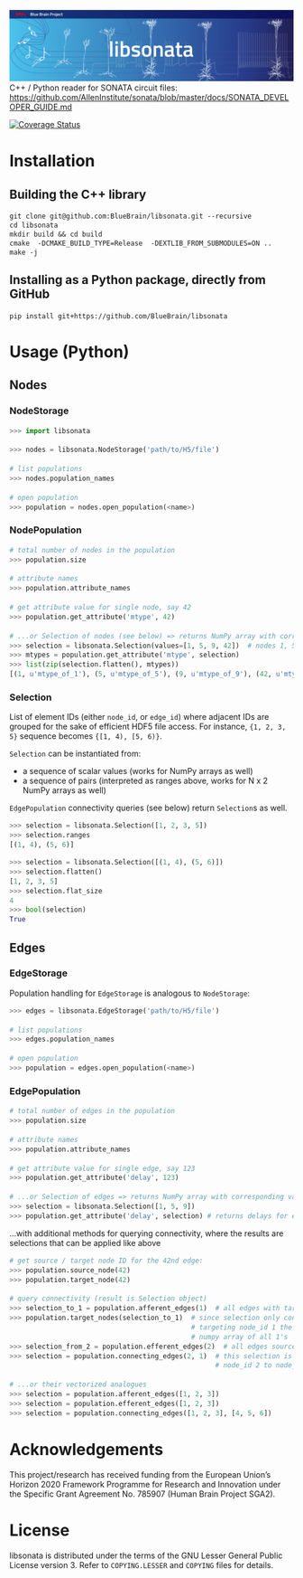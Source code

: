 ![libSonata Logo](logo/libSonataLogo.jpg)
C++ / Python reader for SONATA circuit files:
https://github.com/AllenInstitute/sonata/blob/master/docs/SONATA_DEVELOPER_GUIDE.md

[![Coverage Status](https://coveralls.io/repos/github/BlueBrain/libsonata/badge.svg)](https://coveralls.io/github/BlueBrain/libsonata)

# Installation

## Building the C++ library

```shell
git clone git@github.com:BlueBrain/libsonata.git --recursive
cd libsonata
mkdir build && cd build
cmake  -DCMAKE_BUILD_TYPE=Release  -DEXTLIB_FROM_SUBMODULES=ON ..
make -j
```

## Installing as a Python package, directly from GitHub

```shell
pip install git+https://github.com/BlueBrain/libsonata
```


# Usage (Python)

## Nodes

### NodeStorage

```python
>>> import libsonata

>>> nodes = libsonata.NodeStorage('path/to/H5/file')

# list populations
>>> nodes.population_names

# open population
>>> population = nodes.open_population(<name>)
```

### NodePopulation

```python
# total number of nodes in the population
>>> population.size

# attribute names
>>> population.attribute_names

# get attribute value for single node, say 42
>>> population.get_attribute('mtype', 42)

# ...or Selection of nodes (see below) => returns NumPy array with corresponding values
>>> selection = libsonata.Selection(values=[1, 5, 9, 42])  # nodes 1, 5, 9, 42
>>> mtypes = population.get_attribute('mtype', selection)
>>> list(zip(selection.flatten(), mtypes))
[(1, u'mtype_of_1'), (5, u'mtype_of_5'), (9, u'mtype_of_9'), (42, u'mtype_of_42')]
```

### Selection

List of element IDs (either `node_id`, or `edge_id`) where adjacent IDs are grouped for the sake of efficient HDF5 file access.
For instance, `{1, 2, 3, 5}` sequence becomes `{[1, 4), [5, 6)}`.

`Selection` can be instantiated from:
 - a sequence of scalar values (works for NumPy arrays as well)
 - a sequence of pairs (interpreted as ranges above, works for N x 2 NumPy arrays as well)

`EdgePopulation` connectivity queries (see below) return `Selection`s as well.

```python
>>> selection = libsonata.Selection([1, 2, 3, 5])
>>> selection.ranges
[(1, 4), (5, 6)]
```

```python
>>> selection = libsonata.Selection([(1, 4), (5, 6)])
>>> selection.flatten()
[1, 2, 3, 5]
>>> selection.flat_size
4
>>> bool(selection)
True
```

## Edges

### EdgeStorage

Population handling for `EdgeStorage` is analogous to `NodeStorage`:

```python
>>> edges = libsonata.EdgeStorage('path/to/H5/file')

# list populations
>>> edges.population_names

# open population
>>> population = edges.open_population(<name>)
```

### EdgePopulation

```python
# total number of edges in the population
>>> population.size

# attribute names
>>> population.attribute_names

# get attribute value for single edge, say 123
>>> population.get_attribute('delay', 123)

# ...or Selection of edges => returns NumPy array with corresponding values
>>> selection = libsonata.Selection([1, 5, 9])
>>> population.get_attribute('delay', selection) # returns delays for edges 1, 5, 9
```

...with additional methods for querying connectivity, where the results are selections that can be applied like above

```python
# get source / target node ID for the 42nd edge:
>>> population.source_node(42)
>>> population.target_node(42)

# query connectivity (result is Selection object)
>>> selection_to_1 = population.afferent_edges(1)  # all edges with target node_id 1
>>> population.target_nodes(selection_to_1)  # since selection only contains edges
                                             # targeting node_id 1 the result will be a
                                             # numpy array of all 1's
>>> selection_from_2 = population.efferent_edges(2)  # all edges sourced from node_id 2
>>> selection = population.connecting_edges(2, 1)  # this selection is all edges from
                                                   # node_id 2 to node_id 1

# ...or their vectorized analogues
>>> selection = population.afferent_edges([1, 2, 3])
>>> selection = population.efferent_edges([1, 2, 3])
>>> selection = population.connecting_edges([1, 2, 3], [4, 5, 6])
```

# Acknowledgements

This project/research has received funding from the European Union’s Horizon 2020 Framework Programme for Research and Innovation under the Specific Grant Agreement No. 785907 (Human Brain Project SGA2).

# License

libsonata is distributed under the terms of the GNU Lesser General Public License version 3.
Refer to `COPYING.LESSER` and `COPYING` files for details.

